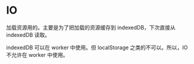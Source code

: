 # IO

加载资源用的。主要是为了把加载的资源缓存到 indexedDB，下次直接从 indexedDB 读取。

indexedDB 可以在 worker 中使用。但 localStorage 之类的不可以。所以，IO 不允许在 worker 中使用。
